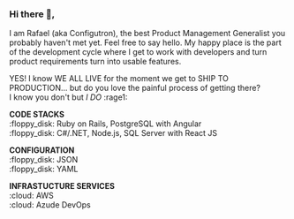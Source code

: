 ### Hi there 👋,
I am Rafael (aka Configutron), the best Product Management Generalist you probably haven't met yet. Feel free to say hello. 
My happy place is the part of the development cycle where I get to work with developers and turn product requirements turn into usable features.

YES! I know WE ALL LIVE for the moment we get to SHIP TO PRODUCTION... but do you love the painful process of getting there?</br> 
I know you don't but *I DO* :rage1:

<p>
<b>CODE STACKS</b></br>
:floppy_disk: Ruby on Rails, PostgreSQL with Angular</br>
:floppy_disk: C#/.NET, Node.js, SQL Server with React JS</br>
</p>

<p>
<b>CONFIGURATION</b></br>
:floppy_disk: JSON</br>
:floppy_disk: YAML</br>
</p>

<p>
<b>INFRASTUCTURE SERVICES</b></br>
:cloud: AWS</br>
:cloud: Azude DevOps</br>
</p>


<!--
**rafabkny/rafabkny** is a ✨ _special_ ✨ repository because its `README.md` (this file) appears on your GitHub profile.

Here are some ideas to get you started:

- 🔭 I’m currently working on ...
- 🌱 I’m currently learning ...
- 👯 I’m looking to collaborate on ...
- 🤔 I’m looking for help with ...
- 💬 Ask me about ...
- 📫 How to reach me: ...
- 😄 Pronouns: ...
- ⚡ Fun fact: ...
-->
